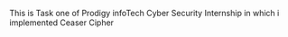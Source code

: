 This is Task one of Prodigy infoTech Cyber Security Internship in which i implemented Ceaser Cipher
